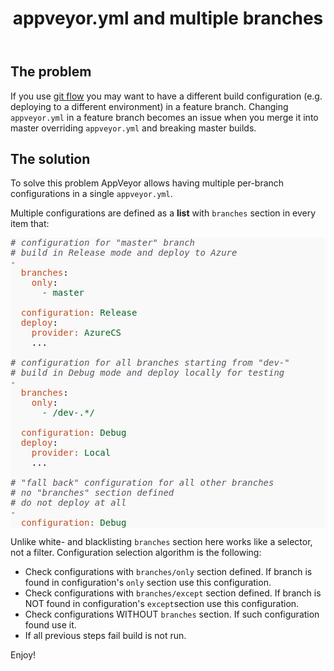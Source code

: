 ﻿---
layout: post
title: appveyor.yml and multiple branches
---

<h2>The problem</h2>
If you use <a href="http://nvie.com/posts/a-successful-git-branching-model/">git flow</a> you may want to have a different build configuration (e.g. deploying to a different environment) in a feature branch. Changing <code>appveyor.yml</code> in a feature branch becomes an issue when you merge it into master overriding <code>appveyor.yml</code> and breaking master builds.
<h2>The solution</h2>
To solve this problem AppVeyor allows having multiple per-branch configurations in a single <code>appveyor.yml</code>.

Multiple configurations are defined as a <strong>list</strong> with <code>branches</code> section in every item that:
<pre style="background:#f9f9f9;color:#080808;"><span style="color:#5a525f;font-style:italic;"># configuration for "master" branch</span>
<span style="color:#5a525f;font-style:italic;"># build in Release mode and deploy to Azure</span>
<span style="color:#794938;">-</span>
  <span style="color:#bf4f24;">branches</span>:
    <span style="color:#bf4f24;">only</span>:
      <span style="color:#0b6125;">- <span style="color:#0b6125;">master</span></span>

  <span style="color:#0b6125;"><span style="color:#bf4f24;">configuration<span style="color:#794938;">:</span></span> <span style="color:#0b6125;">Release</span></span>
  <span style="color:#bf4f24;">deploy</span>:
    <span style="color:#0b6125;"><span style="color:#bf4f24;">provider<span style="color:#794938;">:</span></span> <span style="color:#0b6125;">AzureCS</span></span>
    ...

<span style="color:#5a525f;font-style:italic;"># configuration for all branches starting from "dev-"</span>
<span style="color:#5a525f;font-style:italic;"># build in Debug mode and deploy locally for testing</span>
<span style="color:#794938;">-</span>
  <span style="color:#bf4f24;">branches</span>:
    <span style="color:#bf4f24;">only</span>:
      <span style="color:#0b6125;">- <span style="color:#0b6125;">/dev-.*/</span></span>

  <span style="color:#0b6125;"><span style="color:#bf4f24;">configuration<span style="color:#794938;">:</span></span> <span style="color:#0b6125;">Debug</span></span>
  <span style="color:#bf4f24;">deploy</span>:
    <span style="color:#0b6125;"><span style="color:#bf4f24;">provider<span style="color:#794938;">:</span></span> <span style="color:#0b6125;">Local</span></span>
    ...

<span style="color:#5a525f;font-style:italic;"># "fall back" configuration for all other branches</span>
<span style="color:#5a525f;font-style:italic;"># no "branches" section defined</span>
<span style="color:#5a525f;font-style:italic;"># do not deploy at all</span>
<span style="color:#794938;">-</span>
  <span style="color:#0b6125;"><span style="color:#bf4f24;">configuration<span style="color:#794938;">:</span></span> <span style="color:#0b6125;">Debug</span></span>
</pre>
Unlike white- and blacklisting <code>branches</code> section here works like a selector, not a filter. Configuration selection algorithm is the following:
<ul>
	<li>Check configurations with <code>branches/only</code> section defined. If branch is found in configuration's <code>only</code> section use this configuration.</li>
	<li>Check configurations with <code>branches/except</code> section defined. If branch is NOT found in configuration's <code>except</code>section use this configuration.</li>
	<li>Check configurations WITHOUT <code>branches</code> section. If such configuration found use it.</li>
	<li>If all previous steps fail build is not run.</li>
</ul>
Enjoy!